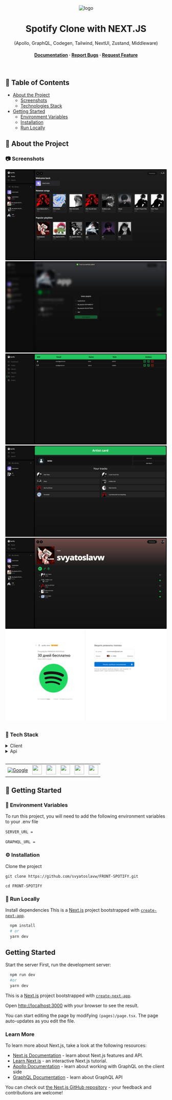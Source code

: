 <div align="center">

  <img src="https://www.svgrepo.com/show/355256/spotify.svg" alt="logo" width="100" height="100" />
  
  <h1>Spotify Clone with NEXT.JS</h1>
  
  <p>
  (Apollo, GraphQL, Codegen, Tailwind, NextUI, Zustand, Middleware)
  </p>
  
<h4>
    <a href="https://github.com/svyatoslavw/FRONT-SPOTIFY/blob/master/README.md">Documentation</a>
  <span> · </span>
    <a href="https://github.com/svyatoslavw/FRONT-SPOTIFY/issues">Report Bugs</a>
  <span> · </span>
    <a href="https://github.com/svyatoslavw/FRONT-SPOTIFY/issues">Request Feature</a>
  </h4>
</div>

<br />

<!-- Table of Contents -->

## :notebook_with_decorative_cover: Table of Contents

- [About the Project](#star2-about-the-project)
  - [Screenshots](#camera-screenshots)
  - [Technologies Stack](#space_invader-tech-stack)
- [Getting Started](#toolbox-getting-started)
  - [Environment Variables](#key-environment-variables)
  - [Installation](#gear-installation)
  - [Run Locally](#running-run-locally)

<!-- About the Project -->

## :star2: About the Project

<!-- Screenshots -->

### :camera: Screenshots

<div align="center">
  <a href="#"><img src="https://github.com/svyatoslavw/FRONT-SPOTIFY/blob/main/src/design/1.png" alt="1"  /></a><br>
  <a href="#"><img src="https://github.com/svyatoslavw/FRONT-SPOTIFY/blob/main/src/design/2.png" alt="2" /></a><br>
  <a href="#"><img src="https://github.com/svyatoslavw/FRONT-SPOTIFY/blob/main/src/design/3.png" alt="3"/></a><br>
  <a href="#"><img src="https://github.com/svyatoslavw/FRONT-SPOTIFY/blob/main/src/design/4.png" alt="4" /></a><br>
  <a href="#"><img src="https://github.com/svyatoslavw/FRONT-SPOTIFY/blob/main/src/design/5.png" alt="5"  /></a><br>
  <a href="#"><img src="https://github.com/svyatoslavw/FRONT-SPOTIFY/blob/main/src/design/6.png" alt="6" /></a><br>
</div>

##

### :space_invader: Tech Stack

<details>
  <summary>Client</summary>
  <ul>
    <li><a href="https://#/">Javascript</a></li>
    <li><a href="https://nextjs.org/">Next.js</a></li>
    <li><a href="https://www.apollographql.com/docs/">Apollo Client</a></li>
    <li><a href="https://graphql.org/">GraphQL</a></li>
    <li><a href="https://the-guild.dev/graphql/codegen">Codegen</a></li>
    <li><a href="https://nextui.org/">NextUI</a></li>
    <li><a href="https://tailwindcss.com/">TailwindCSS</a></li>
  </ul>
</details>

<details>
<summary>Api</summary>
  <ul>
    <li><a href="https://github.com/svyatoslavw/BACK-SPOTIFY">Server side for Spotify</a></li>
  </ul>
</details>
<br />

<table>
    <tr>
        <td>
<a href="#"><img src="https://cdn.jsdelivr.net/gh/devicons/devicon/icons/nextjs/nextjs-original.svg" alt="Google" width="30" height="30" /></a>
        </td>
                        <td>
<a href="#"><img src="https://cdn.jsdelivr.net/gh/devicons/devicon/icons/graphql/graphql-plain.svg" alt="" width="30" height="30" /></a>
        </td>
                        <td>
<a href="#"><img src="https://cdn.jsdelivr.net/gh/devicons/devicon/icons/javascript/javascript-original.svg" alt="" width="30" height="30" /></a>
        </td>
                                <td>
<a href="#"><img src="https://cdn.jsdelivr.net/gh/devicons/devicon/icons/typescript/typescript-original.svg" alt="" width="30" height="30" /></a>
        </td>
                                <td>
<a href="#"><img src="https://cdn.jsdelivr.net/gh/devicons/devicon/icons/tailwindcss/tailwindcss-plain.svg" alt="" width="30" height="30" /></a>
        </td>
                                <td>
<a href="#"><img src="https://raw.githubusercontent.com/atulmy/oauth/master/web/public/images/other/spotify.svg" alt="" width="30" height="30" /></a>
        </td>
    </tr>
</table>

## :toolbox: Getting Started

<!-- Env Variables -->

### :key: Environment Variables

To run this project, you will need to add the following environment variables to your .env file

`SERVER_URL =`

`GRAPHQL_URL =`

### :gear: Installation

Clone the project

```
git clone https://github.com/svyatoslavw/FRONT-SPOTIFY.git
```

```
cd FRONT-SPOTIFY
```

<!-- Run Locally -->

### :running: Run Locally

Install dependencies
This is a [Next.js](https://nextjs.org/) project bootstrapped with [`create-next-app`](https://github.com/vercel/next.js/tree/canary/packages/create-next-app).

```bash
  npm install
  # or
  yarn dev
```

## Getting Started

Start the server
First, run the development server:

```bash
  npm run dev
  #or
  yarn dev
```

This is a [Next.js](https://nextjs.org/) project bootstrapped with [`create-next-app`](https://github.com/vercel/next.js/tree/canary/packages/create-next-app).

Open [http://localhost:3000](http://localhost:3000) with your browser to see the result.

You can start editing the page by modifying `(pages)/page.tsx`. The page auto-updates as you edit the file.

### Learn More

To learn more about Next.js, take a look at the following resources:

- [Next.js Documentation](https://nextjs.org/docs) - learn about Next.js features and API.
- [Learn Next.js](https://nextjs.org/learn) - an interactive Next.js tutorial.
- [Apollo Documentation](https://www.apollographql.com/docs) - learn about working with GraphQL on the client side
- [GraphQL Documentation](https://graphql.org/) - learn about GraphQL API

You can check out [the Next.js GitHub repository](https://github.com/vercel/next.js/) - your feedback and contributions are welcome!
